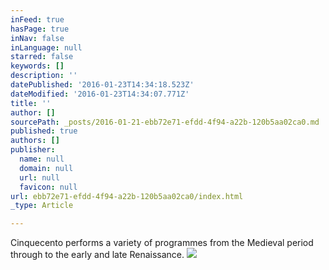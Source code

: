 ```yaml
---
inFeed: true
hasPage: true
inNav: false
inLanguage: null
starred: false
keywords: []
description: ''
datePublished: '2016-01-23T14:34:18.523Z'
dateModified: '2016-01-23T14:34:07.771Z'
title: ''
author: []
sourcePath: _posts/2016-01-21-ebb72e71-efdd-4f94-a22b-120b5aa02ca0.md
published: true
authors: []
publisher:
  name: null
  domain: null
  url: null
  favicon: null
url: ebb72e71-efdd-4f94-a22b-120b5aa02ca0/index.html
_type: Article

---
```

Cinquecento performs a variety of programmes from the Medieval period through to the early and late Renaissance. ![](https://the-grid-user-content.s3-us-west-2.amazonaws.com/c8a9654c-488f-4b06-8959-dfa8c87d24e9.jpg)